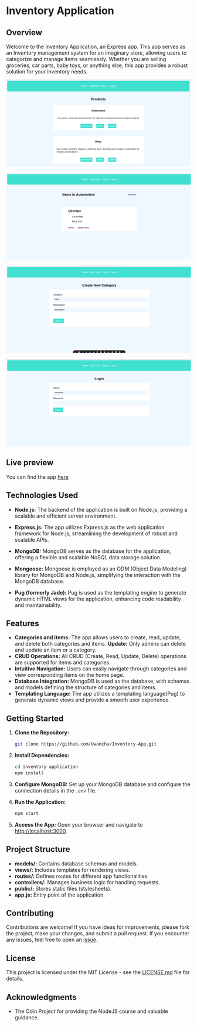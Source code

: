 # Inventory Application

## Overview

Welcome to the Inventory Application, an Express app. This app serves as an Inventory management system for an imaginary store, allowing users to categorize and manage items seamlessly. Whether you are selling groceries, car parts, baby toys, or anything else, this app provides a robust solution for your inventory needs.

![home page image](./assets/home.png)

![items page image](./assets/items.png)

![create category page image](./assets/category.png)

![login page image](./assets/login.png)

## Live preview

You can find the app [here](https://inventory-app.adaptable.app)

## Technologies Used

- **Node.js:** The backend of the application is built on Node.js, providing a scalable and efficient server environment.

- **Express.js:** The app utilizes Express.js as the web application framework for Node.js, streamlining the development of robust and scalable APIs.

- **MongoDB:** MongoDB serves as the database for the application, offering a flexible and scalable NoSQL data storage solution.

- **Mongoose:** Mongoose is employed as an ODM (Object Data Modeling) library for MongoDB and Node.js, simplifying the interaction with the MongoDB database.

- **Pug (formerly Jade):** Pug is used as the templating engine to generate dynamic HTML views for the application, enhancing code readability and maintainability.

## Features

- **Categories and Items:** The app allows users to create, read, update, and delete both categories and items. **Update:** Only admins can delete and update an item or a category.
- **CRUD Operations:** All CRUD (Create, Read, Update, Delete) operations are supported for items and categories.
- **Intuitive Navigation:** Users can easily navigate through categories and view corresponding items on the home page.
- **Database Integration:** MongoDB is used as the database, with schemas and models defining the structure of categories and items.
- **Templating Language:** The app utilizes a templating language(Pug) to generate dynamic views and provide a smooth user experience.

## Getting Started

1. **Clone the Repository:**
   ```bash
   git clone https://github.com/Uwancha/Inventory-App.git
   ```

2. **Install Dependencies:**
   ```bash
   cd inventory-application
   npm install
   ```

3. **Configure MongoDB:**
   Set up your MongoDB database and configure the connection details in the `.env` file.

4. **Run the Application:**
   ```bash
   npm start
   ```

5. **Access the App:**
   Open your browser and navigate to [http://localhost:3000](http://localhost:3000).

## Project Structure

- **models/:** Contains database schemas and models.
- **views/:** Includes templates for rendering views.
- **routes/:** Defines routes for different app functionalities.
- **controllers/:** Manages business logic for handling requests.
- **public/:** Stores static files (stylesheets).
- **app.js:** Entry point of the application.

## Contributing

Contributions are welcome! If you have ideas for improvements, please fork the project, make your changes, and submit a pull request. If you encounter any issues, feel free to open an [issue](https://github.com/Uwancha/Inventory-App/issues).

## License

This project is licensed under the MIT License - see the [LICENSE.md](LICENSE.md) file for details.

## Acknowledgments

- The Odin Project for providing the NodeJS course and valuable guidance.
